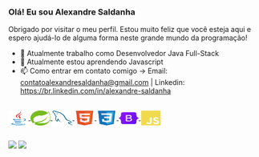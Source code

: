 ### Olá! Eu sou Alexandre Saldanha

Obrigado por visitar o meu perfil. Estou muito feliz que você esteja aqui e espero ajudá-lo de alguma forma neste grande mundo da programação!

- 🔭 Atualmente trabalho como Desenvolvedor Java Full-Stack
- 🌱 Atualmente estou aprendendo Javascript
- 📫 Como entrar em contato comigo ->
  Email: contatoalexandresaldanha@gmail.com | 
  Linkedin: https://br.linkedin.com/in/alexandre-saldanha

<div align="center">
  <a href="https://github.com/alexandre-saldanha">
</div>
  
<div style="display: inline_block"><br>
  <img align="center" alt="Alexandre-Java" height="30" width="40" src="https://raw.githubusercontent.com/devicons/devicon/master/icons/java/java-original.svg">
  <img align="center" alt="Alexandre-Spring" height="30" width="40" src="https://raw.githubusercontent.com/devicons/devicon/master/icons/spring/spring-original.svg">
  <img align="center" alt="Alexandre-SQL" height="30" width="40" src="https://raw.githubusercontent.com/devicons/devicon/master/icons/mysql/mysql-original.svg">
  <img align="center" alt="Alexandre-HTML" height="30" width="40" src="https://raw.githubusercontent.com/devicons/devicon/master/icons/html5/html5-original.svg">
  <img align="center" alt="Alexandre-CSS" height="30" width="40" src="https://raw.githubusercontent.com/devicons/devicon/master/icons/css3/css3-original.svg">
  <img align="center" alt="Alexandre-Bootstrap" height="30" width="40" src="https://raw.githubusercontent.com/devicons/devicon/master/icons/bootstrap/bootstrap-original.svg">
  <img align="center" alt="Alexandre-Js" height="30" width="40" src="https://raw.githubusercontent.com/devicons/devicon/master/icons/javascript/javascript-plain.svg">
</div>
  
  ##

<div> 
  <a href = "mailto:contatoalexandresaldanha@gmail.com"><img src="https://img.shields.io/badge/-Gmail-%23333?style=for-the-badge&logo=gmail&logoColor=white" target="_blank"></a>
  <a href="https://www.linkedin.com/in/alexandre-saldanha" target="_blank"><img src="https://img.shields.io/badge/-LinkedIn-%230077B5?style=for-the-badge&logo=linkedin&logoColor=white" target="_blank"></a> 
</div>
